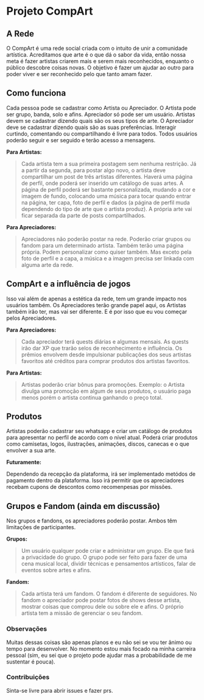 # Projeto CompArt

## A Rede

O CompArt é uma rede social criada com o intuito de unir a comunidade artística. Acreditamos que arte é o que dá o sabor da vida, então nossa meta é fazer artistas criarem mais e serem mais reconhecidos, enquanto o público descobre coisas novas. O objetivo é fazer um ajudar ao outro para poder viver e ser reconhecido pelo que tanto amam fazer.

## Como funciona

Cada pessoa pode se cadastrar como Artista ou Apreciador. O Artista pode ser grupo, banda, solo e afins. Apreciador só pode ser um usuário. Artistas devem se cadastrar dizendo quais são os seus tipos de arte. O Apreciador deve se cadastrar dizendo quais são as suas preferências. Interagir curtindo, comentando ou compartilhando é livre para todos. Todos usuários poderão seguir e ser seguido e terão acesso a mensagens.

**Para Artistas:**

>Cada artista tem a sua primeira postagem sem nenhuma restrição. Já a partir da segunda, para postar algo novo, o artista deve compartilhar um post de três artistas diferentes. Haverá uma página de perfil, onde poderá ser inserido um catálogo de suas artes. A página de perfil poderá ser bastante personalizada, mudando a cor e imagem de fundo, colocando uma música para tocar quando entrar na página, ter capa, foto de perfil e dados (a página de perfil muda dependendo do tipo de arte que o artista produz). A própria arte vai ficar separada da parte de posts compartilhados.

**Para Apreciadores:**

>Apreciadores não poderão postar na rede. Poderão criar grupos ou fandom para um determinado artista. Também terão uma página própria. Podem personalizar como quiser também. Mas exceto pela foto de perfil e a capa, a música e a imagem precisa ser linkada com alguma arte da rede.

## CompArt e a influência de jogos

Isso vai além de apenas a estética da rede, tem um grande impacto nos usuários também. Os Apreciadores terão grande papel aqui, os Artistas também irão ter, mas vai ser diferente. E é por isso que eu vou começar pelos Apreciadores.

**Para Apreciadores:**

>Cada apreciador terá quests diárias e algumas mensais. As quests irão dar XP que trarão selos de reconhecimento e influência. Os prêmios envolvem desde impulsionar publicações dos seus artistas favoritos até créditos para comprar produtos dos artistas favoritos.

**Para Artistas:**

>Artistas poderão criar bônus para promoções. Exemplo: o Artista divulga uma promoção em algum de seus produtos, o usuário paga menos porém o artista continua ganhando o preço total.

## Produtos

Artistas poderão cadastrar seu whatsapp e criar um catálogo de produtos para apresentar no perfil de acordo com o nível atual. Poderá criar produtos como camisetas, logos, ilustrações, animações, discos, canecas e o que envolver a sua arte.

**Futuramente:**

Dependendo da recepção da plataforma, irá ser implementado metódos de pagamento dentro da plataforma. Isso irá permitir que os apreciadores recebam cupons de descontos como recomenpesas por missões.

## Grupos e Fandom (ainda em discussão)

Nos grupos e fandons, os apreciadores poderão postar. Ambos têm limitações de participantes.

**Grupos:**

>Um usuário qualquer pode criar e administrar um grupo. Ele que fará a privacidade do grupo. O grupo pode ser feito para fazer de uma cena musical local, dividir técnicas e pensamentos artísticos, falar de eventos sobre artes e afins.

**Fandom:**

>Cada artista terá um fandom. O fandom é diferente de seguidores. No fandom o apreciador pode postar fotos de shows desse artista, mostrar coisas que comprou dele ou sobre ele e afins. O próprio artista tem a missão de gerenciar o seu fandom.

### Observações

Muitas dessas coisas são apenas planos e eu não sei se vou ter ânimo ou tempo para desenvolver. No momento estou mais focado na minha carreira pessoal (sim, eu sei que o projeto pode ajudar mas a probabilidade de me sustentar é pouca).

### Contribuições

Sinta-se livre para abrir issues e fazer prs.
